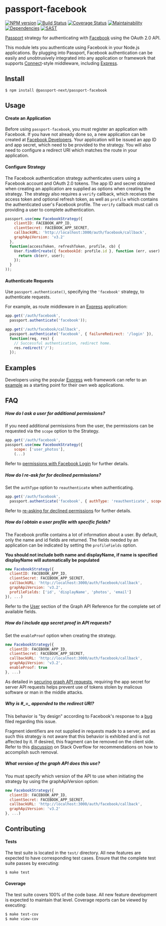 # passport-facebook

[![NPM version](https://img.shields.io/npm/v/@passport-next/passport-facebook.svg)](https://www.npmjs.com/package/@passport-next/passport-facebook)
[![Build Status](https://travis-ci.org/passport-next/passport-facebook.svg?branch=master)](https://travis-ci.org/passport-next/passport-facebook)
[![Coverage Status](https://coveralls.io/repos/github/passport-next/passport-facebook/badge.svg?branch=master)](https://coveralls.io/github/passport-next/passport-facebook?branch=master)
[![Maintainability](https://api.codeclimate.com/v1/badges/d260f366c44991e2613c/maintainability)](https://codeclimate.com/github/passport-next/passport-facebook/maintainability)
[![Dependencies](https://david-dm.org/passport-next/passport-facebook.png)](https://david-dm.org/passport-next/passport-facebook)
[![SAST](https://gitlab.com/passport-next/passport-facebook/badges/master/build.svg)](https://gitlab.com/passport-next/passport-facebook/badges/master/build.svg)


[Passport](http://passportjs.org/) strategy for authenticating with [Facebook](http://www.facebook.com/)
using the OAuth 2.0 API.

This module lets you authenticate using Facebook in your Node.js applications.
By plugging into Passport, Facebook authentication can be easily and
unobtrusively integrated into any application or framework that supports
[Connect](http://www.senchalabs.org/connect/)-style middleware, including
[Express](http://expressjs.com/).

## Install

    $ npm install @passport-next/passport-facebook

## Usage

#### Create an Application

Before using `passport-facebook`, you must register an application with
Facebook.  If you have not already done so, a new application can be created at
[Facebook Developers](https://developers.facebook.com/).  Your application will
be issued an app ID and app secret, which need to be provided to the strategy.
You will also need to configure a redirect URI which matches the route in your
application.

#### Configure Strategy

The Facebook authentication strategy authenticates users using a Facebook
account and OAuth 2.0 tokens.  The app ID and secret obtained when creating an
application are supplied as options when creating the strategy.  The strategy
also requires a `verify` callback, which receives the access token and optional
refresh token, as well as `profile` which contains the authenticated user's
Facebook profile.  The `verify` callback must call `cb` providing a user to
complete authentication.

```js
passport.use(new FacebookStrategy({
    clientID: FACEBOOK_APP_ID,
    clientSecret: FACEBOOK_APP_SECRET,
    callbackURL: 'http://localhost:3000/auth/facebook/callback',
    graphApiVersion: 'v3.2'
  },
  function(accessToken, refreshToken, profile, cb) {
    User.findOrCreate({ facebookId: profile.id }, function (err, user) {
      return cb(err, user);
    });
  }
));
```

#### Authenticate Requests

Use `passport.authenticate()`, specifying the `'facebook'` strategy, to
authenticate requests.

For example, as route middleware in an [Express](http://expressjs.com/)
application:

```js
app.get('/auth/facebook',
  passport.authenticate('facebook'));

app.get('/auth/facebook/callback',
  passport.authenticate('facebook', { failureRedirect: '/login' }),
  function(req, res) {
    // Successful authentication, redirect home.
    res.redirect('/');
  });
```

## Examples

Developers using the popular [Express](http://expressjs.com/) web framework can
refer to an [example](https://github.com/passport/express-4.x-facebook-example)
as a starting point for their own web applications.

## FAQ

##### How do I ask a user for additional permissions?

If you need additional permissions from the user, the permissions can be
requested via the `scope` option to the Strategy.

```js
app.get('/auth/facebook',
passport.use(new FacebookStrategy({
    scope: ['user_photos'],
    (...)
```

Refer to [permissions with Facebook Login](https://developers.facebook.com/docs/facebook-login/permissions/overview)
for further details.

##### How do I re-ask for for declined permissions?

Set the `authType` option to `reauthenticate` when authenticating.

```js
app.get('/auth/facebook',
  passport.authenticate('facebook', { authType: 'reauthenticate', scope: ['user_friends', 'manage_pages'] }));
```

Refer to [re-asking for declined permissions](https://developers.facebook.com/docs/facebook-login/web#re-asking-declined-permissions)
for further details.

##### How do I obtain a user profile with specific fields?

The Facebook profile contains a lot of information about a user.  By default, only the name and id
fields are returned.  The fields needed by an application
can be indicated by setting the `profileFields` option.

**You should not include both name and displayName, if name is specified displayName will automatically be populated**

```js
new FacebookStrategy({
  clientID: FACEBOOK_APP_ID,
  clientSecret: FACEBOOK_APP_SECRET,
  callbackURL: 'http://localhost:3000/auth/facebook/callback',
  graphApiVersion: 'v3.2',
  profileFields: ['id', 'displayName', 'photos', 'email']
}), ...)
```

Refer to the [User](https://developers.facebook.com/docs/graph-api/reference/user)
section of the Graph API Reference for the complete set of available fields.

##### How do I include app secret proof in API requests?

Set the `enableProof` option when creating the strategy.

```js
new FacebookStrategy({
  clientID: FACEBOOK_APP_ID,
  clientSecret: FACEBOOK_APP_SECRET,
  callbackURL: 'http://localhost:3000/auth/facebook/callback',
  graphApiVersion: 'v3.2',
  enableProof: true
}, ...)
```

As detailed in [securing graph API requests](https://developers.facebook.com/docs/graph-api/securing-requests#appsecret_proof),
requiring the app secret for server API requests helps prevent use of tokens
stolen by malicous software or man in the middle attacks.

##### Why is #\_=\_ appended to the redirect URI?

This behavior is "by design" according to Facebook's response to a [bug](https://developers.facebook.com/bugs/318390728250352)
filed regarding this issue.

Fragment identifiers are not supplied in requests made to a server, and as such
this strategy is not aware that this behavior is exhibited and is not affected
by it.  If desired, this fragment can be removed on the client side.  Refer to
this [discussion](http://stackoverflow.com/questions/7131909/facebook-callback-appends-to-return-url) on
Stack Overflow for recommendations on how to accomplish such removal.

##### What version of the graph API does this use?

You must specify which version of the API to use when initiating the strategy by using the graphApiVersion option:

```js
new FacebookStrategy({
  clientID: FACEBOOK_APP_ID,
  clientSecret: FACEBOOK_APP_SECRET,
  callbackURL: 'http://localhost:3000/auth/facebook/callback',
  graphApiVersion: 'v3.2'
}, ...)
```

## Contributing

#### Tests

The test suite is located in the `test/` directory.  All new features are
expected to have corresponding test cases.  Ensure that the complete test suite
passes by executing:

```bash
$ make test
```

#### Coverage

The test suite covers 100% of the code base.  All new feature development is
expected to maintain that level.  Coverage reports can be viewed by executing:

```bash
$ make test-cov
$ make view-cov
```
